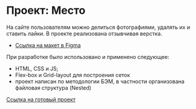 # Проект: Место

На сайте пользователям можно делиться фотографиями, удалять их и ставить лайки.
В проекте реализована отзывчивая верстка.

* [Ссылка на макет в Figma](https://www.figma.com/file/2cn9N9jSkmxD84oJik7xL7/JavaScript.-Sprint-4?node-id=0%3A1)

При разработке было использовано и применено следующее:

* HTML, CSS и JS;
* Flex-box и Grid-layout для построения сеток
* проект написан по методологии БЭМ, в частности организована файловая структура (Nested)

[Ссылка на готовый проект]()
